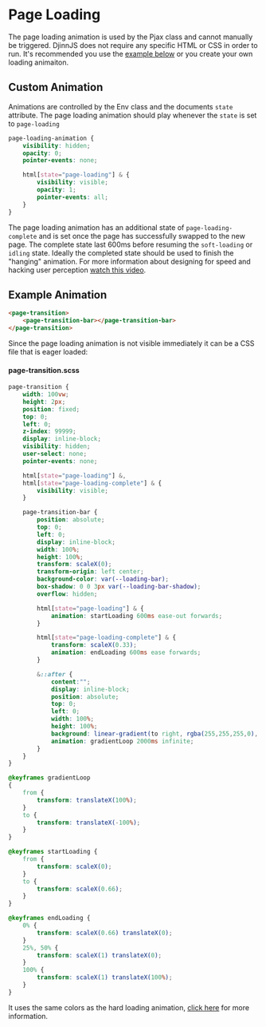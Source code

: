 # Page Loading

The page loading animation is used by the Pjax class and cannot manually be triggered. DjinnJS does not require any specific HTML or CSS in order to run. It's recommended you use the [example below](/loading/hard#example-animation) or you create your own loading animaiton.

## Custom Animation

Animations are controlled by the Env class and the documents `state` attribute. The page loading animation should play whenever the `state` is set to `page-loading`

```scss
page-loading-animation {
    visibility: hidden;
    opacity: 0;
    pointer-events: none;

    html[state="page-loading"] & {
        visibility: visible;
        opacity: 1;
        pointer-events: all;
    }
}
```

The page loading animation has an additional state of `page-loading-complete` and is set once the page has successfully swapped to the new page. The complete state last 600ms before resuming the `soft-loading` or `idling` state. Ideally the completed state should be used to finish the "hanging" animation. For more information about designing for speed and hacking user perception [watch this video](https://youtu.be/0-3GBgRg9ow).

## Example Animation

```html
<page-transition>
    <page-transition-bar></page-transition-bar>
</page-transition>
```

Since the page loading animation is not visible immediately it can be a CSS file that is eager loaded:

#### page-transition.scss

```scss
page-transition {
	width: 100vw;
	height: 2px;
	position: fixed;
	top: 0;
	left: 0;
	z-index: 99999;
	display: inline-block;
	visibility: hidden;
	user-select: none;
	pointer-events: none;

	html[state="page-loading"] &,
	html[state="page-loading-complete"] & {
		visibility: visible;
	}

	page-transition-bar {
		position: absolute;
		top: 0;
		left: 0;
		display: inline-block;
		width: 100%;
		height: 100%;
		transform: scaleX(0);
		transform-origin: left center;
		background-color: var(--loading-bar);
		box-shadow: 0 0 3px var(--loading-bar-shadow);
		overflow: hidden;

		html[state="page-loading"] & {
			animation: startLoading 600ms ease-out forwards;
		}

		html[state="page-loading-complete"] & {
			transform: scaleX(0.33);
			animation: endLoading 600ms ease forwards;
		}

		&::after {
			content:"";
			display: inline-block;
			position: absolute;
			top: 0;
			left: 0;
			width: 100%;
			height: 100%;
			background: linear-gradient(to right, rgba(255,255,255,0), rgba(255,255,255,0.3), rgba(255,255,255,0), rgba(255,255,255,0.3), rgba(255,255,255,0));
			animation: gradientLoop 2000ms infinite;
		}
	}
}

@keyframes gradientLoop
{
	from {
		transform: translateX(100%);
	}
	to {
		transform: translateX(-100%);
	}
}

@keyframes startLoading {
	from {
		transform: scaleX(0);
	}
	to {
		transform: scaleX(0.66);
	}
}

@keyframes endLoading {
	0% {
		transform: scaleX(0.66) translateX(0);
	}
	25%, 50% {
		transform: scaleX(1) translateX(0);
	}
	100% {
		transform: scaleX(1) translateX(100%);
	}
}
```

It uses the same colors as the hard loading animation, [click here](/loading/hard#configuring-colors) for more information.